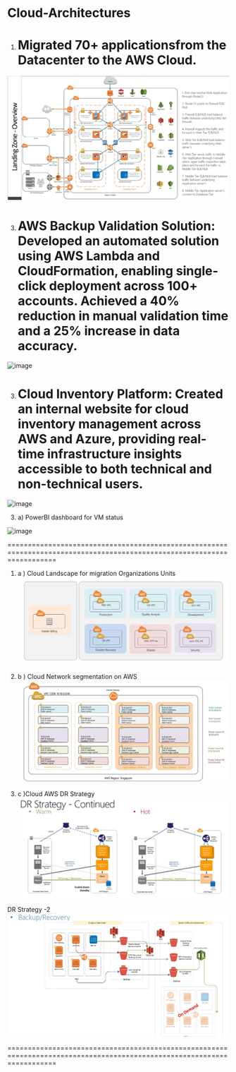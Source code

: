 # Cloud-Architectures

1) Migrated 70+ applicationsfrom the Datacenter to the AWS Cloud.
   ========================================================================================================================
![logo](https://github.com/rajdev0ps/Cloud-Architectures/blob/main/Reference%20Architecture.JPG)

3) AWS Backup Validation Solution: Developed an automated solution using AWS Lambda and CloudFormation, enabling single-click deployment across 100+ accounts. Achieved a 40% reduction in manual validation time and a 25% increase in data accuracy.
      ========================================================================================================================

![image](https://github.com/user-attachments/assets/0c844d97-da36-4665-838b-1d577dd03a1e)

3) Cloud Inventory Platform: Created an internal website for cloud inventory management across AWS and Azure, providing real-time infrastructure insights accessible to both technical and non-technical users.
   ========================================================================================================================

![image](https://github.com/user-attachments/assets/0910f930-2b28-4f68-9971-9e7d51aec568)

3. a) PowerBI dashboard for VM status

![image](https://github.com/user-attachments/assets/8298960c-04b6-4a8e-9775-49e282ff4176)




 ========================================================================================================================
 1. a ) Cloud Landscape for migration
Organizations Units
![logo](https://github.com/rajdev0ps/Cloud-Architectures/blob/main/OU.JPG)


 1. b ) Cloud Network segmentation on AWS
![logo](https://github.com/rajdev0ps/Cloud-Architectures/blob/main/Network.JPG)

 1. c )Cloud AWS DR Strategy
![logo](https://github.com/rajdev0ps/Cloud-Architectures/blob/main/dr.JPG)

DR Strategy -2
![logo](https://github.com/rajdev0ps/Cloud-Architectures/blob/main/backup%202.JPG)

 ========================================================================================================================


